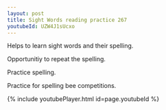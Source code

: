```yaml
---
layout: post
title: Sight Words reading practice 267
youtubeId: UZW4J1sUcxo
---
```

 
 
Helps to learn sight words and their spelling.

Opportunitiy to repeat the spelling. 

Practice spelling. 
 
Practice for spelling bee competitions. 
 
{% include youtubePlayer.html id=page.youtubeId %}
 
 
